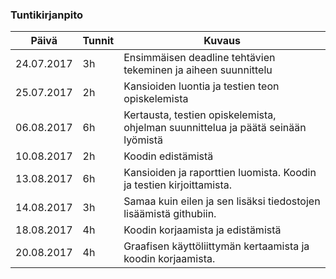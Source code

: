 ### Tuntikirjanpito
Päivä | Tunnit | Kuvaus
--------------- | ----- | ------
24.07.2017 | 3h | Ensimmäisen deadline tehtävien tekeminen ja aiheen suunnittelu
25.07.2017 | 2h | Kansioiden luontia ja testien teon opiskelemista
06.08.2017 | 6h | Kertausta, testien opiskelemista, ohjelman suunnittelua ja päätä seinään lyömistä
10.08.2017 | 2h | Koodin edistämistä
13.08.2017 | 6h | Kansioiden ja raporttien luomista. Koodin ja testien kirjoittamista.
14.08.2017 | 3h | Samaa kuin eilen ja sen lisäksi tiedostojen lisäämistä githubiin.
18.08.2017 | 4h | Koodin korjaamista ja edistämistä
20.08.2017 | 4h | Graafisen käyttöliittymän kertaamista ja koodin korjaamista.